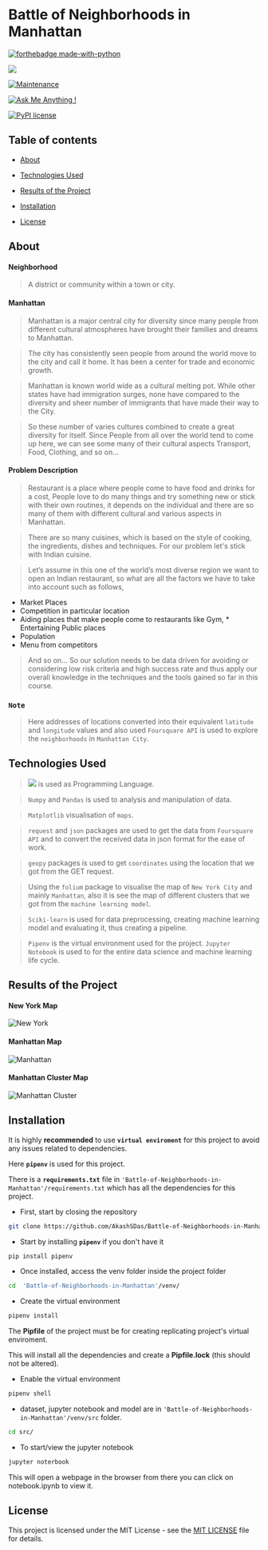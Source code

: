 
  

# Battle of Neighborhoods in Manhattan

  

  

[![forthebadge made-with-python](http://ForTheBadge.com/images/badges/made-with-python.svg)](https://www.python.org/)

  

[![](https://img.shields.io/badge/python-3.8-blue.svg)](https://www.python.org/downloads/release/python-380/)

  

[![Maintenance](https://img.shields.io/badge/Maintained%3F-yes-green.svg)](https://github.com/AkashSDas)

  

[![Ask Me Anything !](https://img.shields.io/badge/Ask%20me-anything-1abc9c.svg)](https://github.com/AkashSDas)

  

[![PyPI license](https://img.shields.io/pypi/l/ansicolortags.svg)](LICENSE)

  

  

## Table of contents

  

  

*  [About](#about)

  

*  [Technologies Used](#technologies-used)

  

*  [Results of the Project](#results-of-the-project)

  

*  [Installation](#installation)
  

*  [License](#license)

  

  

## About


#### Neighborhood
>A district or community within a town or city.
  
#### Manhattan

> Manhattan is a major central city for diversity since many people from different cultural atmospheres have brought their families and dreams to Manhattan. 

>The city has consistently seen people from around the world move to the city and call it home. It has been a center for trade and economic growth. 

>Manhattan is known world wide as a cultural melting pot. While other states have had immigration surges, none have compared to the diversity and sheer number of immigrants that have made their way to the City. 

>So these number of varies cultures combined to create a great diversity for itself. Since People from all over the world tend to come up here, we can see some many of their cultural aspects Transport, Food, Clothing, and so on…  


#### Problem Description

>Restaurant is a place where people come to have food and drinks for a cost, People love to do many things and try something new or stick with their own routines, it depends on the individual and there are so many of them with different cultural and various aspects in Manhattan. 

>There are so many cuisines, which is based on the style of cooking, the ingredients, dishes and techniques. For our problem let's stick with Indian cuisine.

>Let’s assume in this one of the world’s most diverse region we want to open an Indian restaurant, so what are all the factors we have to take into account such as follows,
* Market Places
* Competition in particular location
* Aiding places that make people come to restaurants like Gym,  * Entertaining Public places
* Population
* Menu from competitors

>And so on… So our solution needs to be data driven for avoiding or considering low risk criteria and high success rate and thus apply our overall knowledge in the techniques and the tools gained so far in this course.


### **`Note`**
> Here addresses of locations converted into their equivalent `latitude` and `longitude` values and also used `Foursquare API` is used to explore the `neighborhoods` in `Manhattan City`.

## Technologies Used

  

> [![](https://img.shields.io/badge/python-3.8-blue.svg)](https://www.python.org/downloads/release/python-380/) is used as Programming Language.

  

> `Numpy` and `Pandas` is used to analysis and manipulation of data.

> `Matplotlib`  visualisation of `maps`.
  
 > `request` and `json` packages are used to get the data from `Foursquare API` and to convert the received data in json format for the ease of work.

> `geopy` packages is used to get `coordinates` using the location that we got from the GET request.

> Using the `folium` package to visualise the map of `New York City` and mainly `Manhattan`, also it is see the map of different clusters that we got from the `machine learning model`.

> `Sciki-learn` is used for data preprocessing, creating machine learning model and evaluating it, thus creating a pipeline.

 
> `Pipenv` is the virtual environment used for the project. `Jupyter Notebook` is used to for the entire data science and machine learning life cycle.

  

## Results of the Project

  

#### New York Map

![New York](https://github.com/AkashSDas/Battle-of-Neighborhoods-in-Manhattan/blob/master/project-results-images/New-York.png)

#### Manhattan Map

![Manhattan](https://github.com/AkashSDas/Battle-of-Neighborhoods-in-Manhattan/blob/master/project-results-images/Manhattan.png)

#### Manhattan Cluster Map

![Manhattan Cluster](https://github.com/AkashSDas/Battle-of-Neighborhoods-in-Manhattan/blob/master/project-results-images/Manhattan-Cluster.png)


## Installation

  

  

It is highly **recommended** to use **`virtual enviroment`** for this project to avoid any issues related to dependencies.

  

  

Here **`pipenv`** is used for this project.

  

  

There is a **`requirements.txt`** file in `'Battle-of-Neighborhoods-in-Manhattan'/requirements.txt` which has all the dependencies for this project.

  

  

- First, start by closing the repository

  

  

```bash
git clone https://github.com/AkashSDas/Battle-of-Neighborhoods-in-Manhattan
```

  

  

- Start by installing **`pipenv`** if you don't have it

  

```bash
pip install pipenv
```

  

  

- Once installed, access the venv folder inside the project folder

  

```bash
cd  'Battle-of-Neighborhoods-in-Manhattan'/venv/
```

  

  

- Create the virtual environment

  

```bash
pipenv install
```

  

The **Pipfile** of the project must be for creating replicating project's virtual enviroment.

  

  

This will install all the dependencies and create a **Pipfile.lock** (this should not be altered).

  

  

- Enable the virtual environment

  

```bash
pipenv shell
```

  

  

- dataset, jupyter notebook and model are in `'Battle-of-Neighborhoods-in-Manhattan'/venv/src` folder.

  

  

```bash
cd src/
```

  

  

- To start/view the jupyter notebook

  

```bash
jupyter noterbook
```

  

  

This will open a webpage in the browser from there you can click on notebook.ipynb to view it.

  

  

## License

  

  

This project is licensed under the MIT License - see the [MIT LICENSE](LICENSE) file for details.
